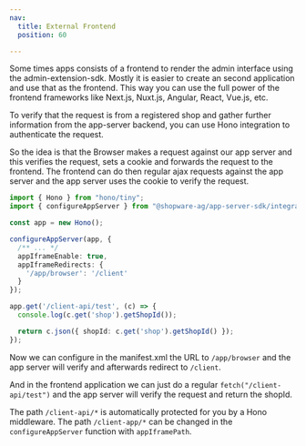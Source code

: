 ```yaml
---
nav:
  title: External Frontend
  position: 60

---
```


Some times apps consists of a frontend to render the admin interface using the admin-extension-sdk. Mostly it is easier to create an second application and use that as the frontend. This way you can use the full power of the frontend frameworks like Next.js, Nuxt.js, Angular, React, Vue.js, etc.

To verify that the request is from a registered shop and gather further information from the app-server backend, you can use Hono integration to authenticate the request.

So the idea is that the Browser makes a request against our app server and this verifies the request, sets a cookie and forwards the request to the frontend. The frontend can do then regular ajax requests against the app server and the app server uses the cookie to verify the request.

```ts
import { Hono } from "hono/tiny";
import { configureAppServer } from "@shopware-ag/app-server-sdk/integration/hono";

const app = new Hono();

configureAppServer(app, {
  /** ... */
  appIframeEnable: true,
  appIframeRedirects: {
    '/app/browser': '/client'
  }
});

app.get('/client-api/test', (c) => {
  console.log(c.get('shop').getShopId());

  return c.json({ shopId: c.get('shop').getShopId() });
});
```

Now we can configure in the manifest.xml the URL to `/app/browser` and the app server will verify and afterwards redirect to `/client`.

And in the frontend application we can just do a regular `fetch("/client-api/test")` and the app server will verify the request and return the shopId.

The path `/client-api/*` is automatically protected for you by a Hono middleware. The path `/client-app/*` can be changed in the `configureAppServer` function with `appIframePath`.
